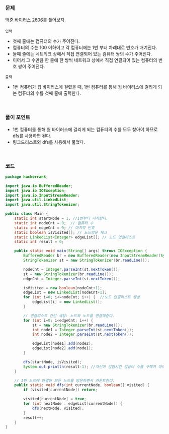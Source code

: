 ### 문제
[백준 바이러스 2606](https://www.acmicpc.net/problem/2606)를 풀어보자. <br><br>
`입력` <br>
+ 첫째 줄에는 컴퓨터의 수가 주어진다. 
+ 컴퓨터의 수는 100 이하이고 각 컴퓨터에는 1번 부터 차례대로 번호가 매겨진다.
+ 둘째 줄에는 네트워크 상에서 직접 연결되어 있는 컴퓨터 쌍의 수가 주어진다. 
+ 이어서 그 수만큼 한 줄에 한 쌍씩 네트워크 상에서 직접 연결되어 있는 컴퓨터의 번호 쌍이 주어진다.

`출력` <br>
+ 1번 컴퓨터가 웜 바이러스에 걸렸을 때, 1번 컴퓨터를 통해 웜 바이러스에 걸리게 되는 컴퓨터의 수를 첫째 줄에 출력한다.

<br>

### 풀이 포인트
+ 1번 컴퓨터를 통해 웜 바이러스에 걸리게 되는 컴퓨터의 수를 모두 찾아야 하므로 dfs를 사용하면 된다.
+ 링크드리스트와 dfs를 사용해서 풀었다. 

<br>

### 코드
```java
package hackerrank;

import java.io.BufferedReader;
import java.io.IOException;
import java.io.InputStreamReader;
import java.util.LinkedList;
import java.util.StringTokenizer;

public class Main {
    static int startNode = 1; //1번부터 시작한다.
    static int nodeCnt = 0;  // 컴퓨터 수
    static int edgeCnt = 0; // 마지막 번호
    static boolean isVisited[]; // 노드방문 체크
    static LinkedList<Integer> edgeList[]; // 노드 연결리스트
    static int result = 0;

    public static void main(String[] args) throws IOException {
        BufferedReader br = new BufferedReader(new InputStreamReader(System.in));
        StringTokenizer st = new StringTokenizer(br.readLine());

        nodeCnt = Integer.parseInt(st.nextToken());
        st = new StringTokenizer(br.readLine());
        edgeCnt = Integer.parseInt(st.nextToken());

        isVisited = new boolean[nodeCnt+1];
        edgeList = new LinkedList[nodeCnt+1];
        for (int i=0; i<=nodeCnt; i++) {  //노드 연결리스트 생성
            edgeList[i] = new LinkedList();
        }

        // 연결리스트 간선 세팅: 노드와 노드를 연결해준다.
        for (int i=0; i<edgeCnt; i++) {
            st = new StringTokenizer(br.readLine());
            int node1 = Integer.parseInt(st.nextToken());
            int node2 = Integer.parseInt(st.nextToken());

            edgeList[node1].add(node2);
            edgeList[node2].add(node1);
        }

        dfs(startNode, isVisited);
        System.out.println(result-1); //자신이 감염시킨 컴퓨터 수를 구해야 하므로 -1 해준다.
    }

    // 1번 노드에 연결된 모든 노드를 방문하면서 카운트한다.
    public static void dfs(int currentNode, boolean[] visited) {
        if (visited[currentNode]) return;

        visited[currentNode] = true;
        for (int nextNode : edgeList[currentNode]) {
            dfs(nextNode, visited);
        }
        result++;
    }
}
```
